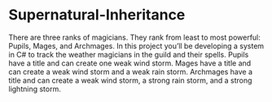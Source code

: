 # Supernatural-Inheritance
There are three ranks of magicians. They rank from least to most powerful: Pupils, Mages, and Archmages. In this project you’ll be developing a system in C# to track the weather magicians in the guild and their spells.  Pupils have a title and can create one weak wind storm. Mages have a title and can create a weak wind storm and a weak rain storm. Archmages have a title and can create a weak wind storm, a strong rain storm, and a strong lightning storm.
